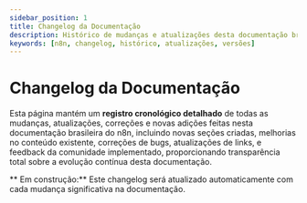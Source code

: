 ```yaml
---
sidebar_position: 1
title: Changelog da Documentação
description: Histórico de mudanças e atualizações desta documentação brasileira
keywords: [n8n, changelog, histórico, atualizações, versões]
---
```


# Changelog da Documentação

Esta página mantém um **registro cronológico detalhado** de todas as mudanças, atualizações, correções e novas adições feitas nesta documentação brasileira do n8n, incluindo novas seções criadas, melhorias no conteúdo existente, correções de bugs, atualizações de links, e feedback da comunidade implementado, proporcionando transparência total sobre a evolução contínua desta documentação.

** Em construção:** Este changelog será atualizado automaticamente com cada mudança significativa na documentação.
